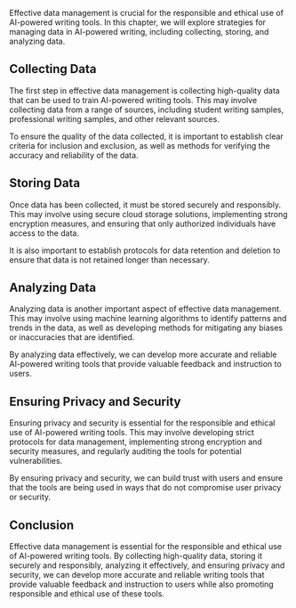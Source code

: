 
Effective data management is crucial for the responsible and ethical use of AI-powered writing tools. In this chapter, we will explore strategies for managing data in AI-powered writing, including collecting, storing, and analyzing data.

Collecting Data
---------------

The first step in effective data management is collecting high-quality data that can be used to train AI-powered writing tools. This may involve collecting data from a range of sources, including student writing samples, professional writing samples, and other relevant sources.

To ensure the quality of the data collected, it is important to establish clear criteria for inclusion and exclusion, as well as methods for verifying the accuracy and reliability of the data.

Storing Data
------------

Once data has been collected, it must be stored securely and responsibly. This may involve using secure cloud storage solutions, implementing strong encryption measures, and ensuring that only authorized individuals have access to the data.

It is also important to establish protocols for data retention and deletion to ensure that data is not retained longer than necessary.

Analyzing Data
--------------

Analyzing data is another important aspect of effective data management. This may involve using machine learning algorithms to identify patterns and trends in the data, as well as developing methods for mitigating any biases or inaccuracies that are identified.

By analyzing data effectively, we can develop more accurate and reliable AI-powered writing tools that provide valuable feedback and instruction to users.

Ensuring Privacy and Security
-----------------------------

Ensuring privacy and security is essential for the responsible and ethical use of AI-powered writing tools. This may involve developing strict protocols for data management, implementing strong encryption and security measures, and regularly auditing the tools for potential vulnerabilities.

By ensuring privacy and security, we can build trust with users and ensure that the tools are being used in ways that do not compromise user privacy or security.

Conclusion
----------

Effective data management is essential for the responsible and ethical use of AI-powered writing tools. By collecting high-quality data, storing it securely and responsibly, analyzing it effectively, and ensuring privacy and security, we can develop more accurate and reliable writing tools that provide valuable feedback and instruction to users while also promoting responsible and ethical use of these tools.

